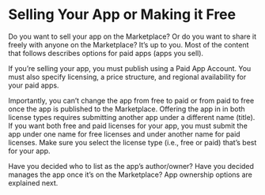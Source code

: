 # Selling Your App or Making it Free

Do you want to sell your app on the Marketplace? Or do you want to share it freely with anyone on the Marketplace? It’s up to you. Most of the content that follows describes options for paid apps (apps you sell).

If you’re selling your app, you must publish using a Paid App Account. You must also specify licensing, a price structure, and regional availability for your paid apps.

Importantly, you can’t change the app from free to paid or from paid to free once the app is published to the Marketplace. Offering the app in in both license types requires submitting another app under a different name (title). If you want both free and paid licenses for your app, you must submit the app under one name for free licenses and under another name for paid licenses. Make sure you select the license type (i.e., free or paid) that’s best for your app.

Have you decided who to list as the app’s author/owner? Have you decided manages the app once it’s on the Marketplace? App ownership options are explained next.